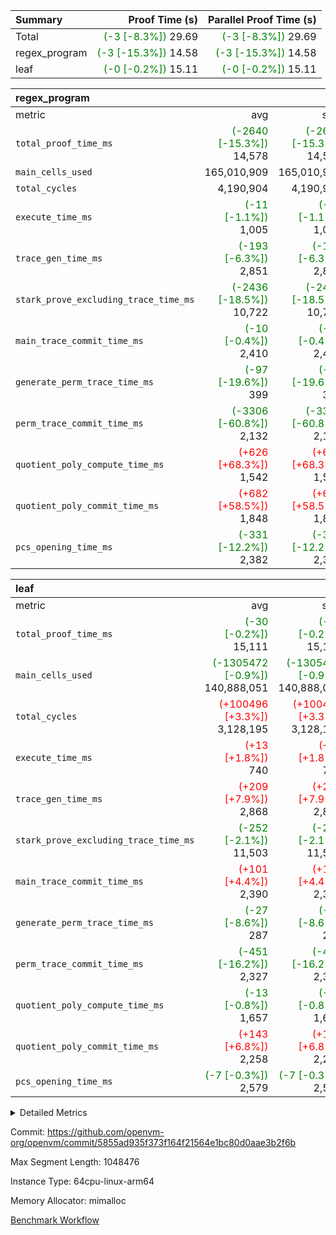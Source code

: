 | Summary | Proof Time (s) | Parallel Proof Time (s) |
|:---|---:|---:|
| Total | <span style='color: green'>(-3 [-8.3%])</span> 29.69 | <span style='color: green'>(-3 [-8.3%])</span> 29.69 |
| regex_program | <span style='color: green'>(-3 [-15.3%])</span> 14.58 | <span style='color: green'>(-3 [-15.3%])</span> 14.58 |
| leaf | <span style='color: green'>(-0 [-0.2%])</span> 15.11 | <span style='color: green'>(-0 [-0.2%])</span> 15.11 |


| regex_program |||||
|:---|---:|---:|---:|---:|
|metric|avg|sum|max|min|
| `total_proof_time_ms ` | <span style='color: green'>(-2640 [-15.3%])</span> 14,578 | <span style='color: green'>(-2640 [-15.3%])</span> 14,578 | <span style='color: green'>(-2640 [-15.3%])</span> 14,578 | <span style='color: green'>(-2640 [-15.3%])</span> 14,578 |
| `main_cells_used     ` |  165,010,909 |  165,010,909 |  165,010,909 |  165,010,909 |
| `total_cycles        ` |  4,190,904 |  4,190,904 |  4,190,904 |  4,190,904 |
| `execute_time_ms     ` | <span style='color: green'>(-11 [-1.1%])</span> 1,005 | <span style='color: green'>(-11 [-1.1%])</span> 1,005 | <span style='color: green'>(-11 [-1.1%])</span> 1,005 | <span style='color: green'>(-11 [-1.1%])</span> 1,005 |
| `trace_gen_time_ms   ` | <span style='color: green'>(-193 [-6.3%])</span> 2,851 | <span style='color: green'>(-193 [-6.3%])</span> 2,851 | <span style='color: green'>(-193 [-6.3%])</span> 2,851 | <span style='color: green'>(-193 [-6.3%])</span> 2,851 |
| `stark_prove_excluding_trace_time_ms` | <span style='color: green'>(-2436 [-18.5%])</span> 10,722 | <span style='color: green'>(-2436 [-18.5%])</span> 10,722 | <span style='color: green'>(-2436 [-18.5%])</span> 10,722 | <span style='color: green'>(-2436 [-18.5%])</span> 10,722 |
| `main_trace_commit_time_ms` | <span style='color: green'>(-10 [-0.4%])</span> 2,410 | <span style='color: green'>(-10 [-0.4%])</span> 2,410 | <span style='color: green'>(-10 [-0.4%])</span> 2,410 | <span style='color: green'>(-10 [-0.4%])</span> 2,410 |
| `generate_perm_trace_time_ms` | <span style='color: green'>(-97 [-19.6%])</span> 399 | <span style='color: green'>(-97 [-19.6%])</span> 399 | <span style='color: green'>(-97 [-19.6%])</span> 399 | <span style='color: green'>(-97 [-19.6%])</span> 399 |
| `perm_trace_commit_time_ms` | <span style='color: green'>(-3306 [-60.8%])</span> 2,132 | <span style='color: green'>(-3306 [-60.8%])</span> 2,132 | <span style='color: green'>(-3306 [-60.8%])</span> 2,132 | <span style='color: green'>(-3306 [-60.8%])</span> 2,132 |
| `quotient_poly_compute_time_ms` | <span style='color: red'>(+626 [+68.3%])</span> 1,542 | <span style='color: red'>(+626 [+68.3%])</span> 1,542 | <span style='color: red'>(+626 [+68.3%])</span> 1,542 | <span style='color: red'>(+626 [+68.3%])</span> 1,542 |
| `quotient_poly_commit_time_ms` | <span style='color: red'>(+682 [+58.5%])</span> 1,848 | <span style='color: red'>(+682 [+58.5%])</span> 1,848 | <span style='color: red'>(+682 [+58.5%])</span> 1,848 | <span style='color: red'>(+682 [+58.5%])</span> 1,848 |
| `pcs_opening_time_ms ` | <span style='color: green'>(-331 [-12.2%])</span> 2,382 | <span style='color: green'>(-331 [-12.2%])</span> 2,382 | <span style='color: green'>(-331 [-12.2%])</span> 2,382 | <span style='color: green'>(-331 [-12.2%])</span> 2,382 |

| leaf |||||
|:---|---:|---:|---:|---:|
|metric|avg|sum|max|min|
| `total_proof_time_ms ` | <span style='color: green'>(-30 [-0.2%])</span> 15,111 | <span style='color: green'>(-30 [-0.2%])</span> 15,111 | <span style='color: green'>(-30 [-0.2%])</span> 15,111 | <span style='color: green'>(-30 [-0.2%])</span> 15,111 |
| `main_cells_used     ` | <span style='color: green'>(-1305472 [-0.9%])</span> 140,888,051 | <span style='color: green'>(-1305472 [-0.9%])</span> 140,888,051 | <span style='color: green'>(-1305472 [-0.9%])</span> 140,888,051 | <span style='color: green'>(-1305472 [-0.9%])</span> 140,888,051 |
| `total_cycles        ` | <span style='color: red'>(+100496 [+3.3%])</span> 3,128,195 | <span style='color: red'>(+100496 [+3.3%])</span> 3,128,195 | <span style='color: red'>(+100496 [+3.3%])</span> 3,128,195 | <span style='color: red'>(+100496 [+3.3%])</span> 3,128,195 |
| `execute_time_ms     ` | <span style='color: red'>(+13 [+1.8%])</span> 740 | <span style='color: red'>(+13 [+1.8%])</span> 740 | <span style='color: red'>(+13 [+1.8%])</span> 740 | <span style='color: red'>(+13 [+1.8%])</span> 740 |
| `trace_gen_time_ms   ` | <span style='color: red'>(+209 [+7.9%])</span> 2,868 | <span style='color: red'>(+209 [+7.9%])</span> 2,868 | <span style='color: red'>(+209 [+7.9%])</span> 2,868 | <span style='color: red'>(+209 [+7.9%])</span> 2,868 |
| `stark_prove_excluding_trace_time_ms` | <span style='color: green'>(-252 [-2.1%])</span> 11,503 | <span style='color: green'>(-252 [-2.1%])</span> 11,503 | <span style='color: green'>(-252 [-2.1%])</span> 11,503 | <span style='color: green'>(-252 [-2.1%])</span> 11,503 |
| `main_trace_commit_time_ms` | <span style='color: red'>(+101 [+4.4%])</span> 2,390 | <span style='color: red'>(+101 [+4.4%])</span> 2,390 | <span style='color: red'>(+101 [+4.4%])</span> 2,390 | <span style='color: red'>(+101 [+4.4%])</span> 2,390 |
| `generate_perm_trace_time_ms` | <span style='color: green'>(-27 [-8.6%])</span> 287 | <span style='color: green'>(-27 [-8.6%])</span> 287 | <span style='color: green'>(-27 [-8.6%])</span> 287 | <span style='color: green'>(-27 [-8.6%])</span> 287 |
| `perm_trace_commit_time_ms` | <span style='color: green'>(-451 [-16.2%])</span> 2,327 | <span style='color: green'>(-451 [-16.2%])</span> 2,327 | <span style='color: green'>(-451 [-16.2%])</span> 2,327 | <span style='color: green'>(-451 [-16.2%])</span> 2,327 |
| `quotient_poly_compute_time_ms` | <span style='color: green'>(-13 [-0.8%])</span> 1,657 | <span style='color: green'>(-13 [-0.8%])</span> 1,657 | <span style='color: green'>(-13 [-0.8%])</span> 1,657 | <span style='color: green'>(-13 [-0.8%])</span> 1,657 |
| `quotient_poly_commit_time_ms` | <span style='color: red'>(+143 [+6.8%])</span> 2,258 | <span style='color: red'>(+143 [+6.8%])</span> 2,258 | <span style='color: red'>(+143 [+6.8%])</span> 2,258 | <span style='color: red'>(+143 [+6.8%])</span> 2,258 |
| `pcs_opening_time_ms ` | <span style='color: green'>(-7 [-0.3%])</span> 2,579 | <span style='color: green'>(-7 [-0.3%])</span> 2,579 | <span style='color: green'>(-7 [-0.3%])</span> 2,579 | <span style='color: green'>(-7 [-0.3%])</span> 2,579 |



<details>
<summary>Detailed Metrics</summary>

| group | num_segments | keygen_time_ms | commit_exe_time_ms |
| --- | --- | --- | --- |
| regex_program | 1 | 741 | 46 | 

| group | air_name | quotient_deg | interactions | constraints |
| --- | --- | --- | --- | --- |
| leaf | AccessAdapterAir<2> | 4 | 5 | 11 | 
| leaf | AccessAdapterAir<4> | 4 | 5 | 11 | 
| leaf | AccessAdapterAir<8> | 4 | 5 | 11 | 
| leaf | FriReducedOpeningAir | 4 | 31 | 53 | 
| leaf | NativePoseidon2Air<BabyBearParameters>, 1> | 4 | 176 | 555 | 
| leaf | PhantomAir | 4 | 3 | 4 | 
| leaf | ProgramAir | 1 | 1 | 4 | 
| leaf | VariableRangeCheckerAir | 1 | 1 | 4 | 
| leaf | VmAirWrapper<BranchNativeAdapterAir, BranchEqualCoreAir<1> | 4 | 11 | 20 | 
| leaf | VmAirWrapper<JalNativeAdapterAir, JalCoreAir> | 4 | 7 | 6 | 
| leaf | VmAirWrapper<NativeAdapterAir<2, 0>, PublicValuesCoreAir> | 4 | 11 | 23 | 
| leaf | VmAirWrapper<NativeAdapterAir<2, 1>, FieldArithmeticCoreAir> | 4 | 15 | 23 | 
| leaf | VmAirWrapper<NativeLoadStoreAdapterAir<1>, NativeLoadStoreCoreAir<1> | 4 | 15 | 17 | 
| leaf | VmAirWrapper<NativeLoadStoreAdapterAir<4>, NativeLoadStoreCoreAir<4> | 4 | 15 | 17 | 
| leaf | VmAirWrapper<NativeVectorizedAdapterAir<4>, FieldExtensionCoreAir> | 4 | 15 | 23 | 
| leaf | VmConnectorAir | 4 | 3 | 8 | 
| leaf | VolatileBoundaryAir | 4 | 4 | 16 | 
| regex_program | AccessAdapterAir<16> | 4 | 5 | 11 | 
| regex_program | AccessAdapterAir<2> | 4 | 5 | 11 | 
| regex_program | AccessAdapterAir<32> | 4 | 5 | 11 | 
| regex_program | AccessAdapterAir<4> | 4 | 5 | 11 | 
| regex_program | AccessAdapterAir<64> | 4 | 5 | 11 | 
| regex_program | AccessAdapterAir<8> | 4 | 5 | 11 | 
| regex_program | BitwiseOperationLookupAir<8> | 2 | 2 | 4 | 
| regex_program | KeccakVmAir | 4 | 321 | 4,382 | 
| regex_program | MemoryMerkleAir<8> | 4 | 4 | 38 | 
| regex_program | PersistentBoundaryAir<8> | 4 | 3 | 5 | 
| regex_program | PhantomAir | 4 | 3 | 4 | 
| regex_program | Poseidon2PeripheryAir<BabyBearParameters>, 1> | 2 | 1 | 286 | 
| regex_program | ProgramAir | 1 | 1 | 4 | 
| regex_program | RangeTupleCheckerAir<2> | 1 | 1 | 4 | 
| regex_program | VariableRangeCheckerAir | 1 | 1 | 4 | 
| regex_program | VmAirWrapper<Rv32BaseAluAdapterAir, BaseAluCoreAir<4, 8> | 4 | 19 | 30 | 
| regex_program | VmAirWrapper<Rv32BaseAluAdapterAir, LessThanCoreAir<4, 8> | 4 | 17 | 35 | 
| regex_program | VmAirWrapper<Rv32BaseAluAdapterAir, ShiftCoreAir<4, 8> | 4 | 23 | 84 | 
| regex_program | VmAirWrapper<Rv32BranchAdapterAir, BranchEqualCoreAir<4> | 4 | 11 | 17 | 
| regex_program | VmAirWrapper<Rv32BranchAdapterAir, BranchLessThanCoreAir<4, 8> | 4 | 13 | 32 | 
| regex_program | VmAirWrapper<Rv32CondRdWriteAdapterAir, Rv32JalLuiCoreAir> | 4 | 10 | 15 | 
| regex_program | VmAirWrapper<Rv32HintStoreAdapterAir, Rv32HintStoreCoreAir> | 4 | 15 | 13 | 
| regex_program | VmAirWrapper<Rv32JalrAdapterAir, Rv32JalrCoreAir> | 4 | 16 | 16 | 
| regex_program | VmAirWrapper<Rv32LoadStoreAdapterAir, LoadSignExtendCoreAir<4, 8> | 4 | 18 | 21 | 
| regex_program | VmAirWrapper<Rv32LoadStoreAdapterAir, LoadStoreCoreAir<4> | 4 | 17 | 27 | 
| regex_program | VmAirWrapper<Rv32MultAdapterAir, DivRemCoreAir<4, 8> | 4 | 25 | 72 | 
| regex_program | VmAirWrapper<Rv32MultAdapterAir, MulHCoreAir<4, 8> | 4 | 24 | 23 | 
| regex_program | VmAirWrapper<Rv32MultAdapterAir, MultiplicationCoreAir<4, 8> | 4 | 19 | 13 | 
| regex_program | VmAirWrapper<Rv32RdWriteAdapterAir, Rv32AuipcCoreAir> | 4 | 11 | 12 | 
| regex_program | VmConnectorAir | 4 | 3 | 8 | 

| group | air_name | idx | rows | prep_cols | perm_cols | main_cols | cells |
| --- | --- | --- | --- | --- | --- | --- | --- |
| leaf | AccessAdapterAir<2> | 0 | 1,048,576 |  | 12 | 11 | 24,117,248 | 
| leaf | AccessAdapterAir<4> | 0 | 524,288 |  | 12 | 13 | 13,107,200 | 
| leaf | AccessAdapterAir<8> | 0 | 512 |  | 12 | 17 | 14,848 | 
| leaf | FriReducedOpeningAir | 0 | 524,288 |  | 36 | 26 | 32,505,856 | 
| leaf | NativePoseidon2Air<BabyBearParameters>, 1> | 0 | 65,536 |  | 216 | 399 | 40,304,640 | 
| leaf | PhantomAir | 0 | 32,768 |  | 8 | 6 | 458,752 | 
| leaf | ProgramAir | 0 | 524,288 |  | 8 | 10 | 9,437,184 | 
| leaf | VariableRangeCheckerAir | 0 | 262,144 | 2 | 8 | 1 | 2,359,296 | 
| leaf | VmAirWrapper<BranchNativeAdapterAir, BranchEqualCoreAir<1> | 0 | 1,048,576 |  | 16 | 23 | 40,894,464 | 
| leaf | VmAirWrapper<JalNativeAdapterAir, JalCoreAir> | 0 | 65,536 |  | 12 | 10 | 1,441,792 | 
| leaf | VmAirWrapper<NativeAdapterAir<2, 0>, PublicValuesCoreAir> | 0 | 64 |  | 16 | 23 | 2,496 | 
| leaf | VmAirWrapper<NativeAdapterAir<2, 1>, FieldArithmeticCoreAir> | 0 | 2,097,152 |  | 20 | 30 | 104,857,600 | 
| leaf | VmAirWrapper<NativeLoadStoreAdapterAir<1>, NativeLoadStoreCoreAir<1> | 0 | 1,048,576 |  | 24 | 25 | 51,380,224 | 
| leaf | VmAirWrapper<NativeLoadStoreAdapterAir<4>, NativeLoadStoreCoreAir<4> | 0 | 65,536 |  | 24 | 34 | 3,801,088 | 
| leaf | VmAirWrapper<NativeVectorizedAdapterAir<4>, FieldExtensionCoreAir> | 0 | 262,144 |  | 20 | 40 | 15,728,640 | 
| leaf | VmConnectorAir | 0 | 2 | 1 | 8 | 4 | 24 | 
| leaf | VolatileBoundaryAir | 0 | 1,048,576 |  | 8 | 11 | 19,922,944 | 

| group | air_name | segment | rows | prep_cols | perm_cols | main_cols | cells |
| --- | --- | --- | --- | --- | --- | --- | --- |
| regex_program | AccessAdapterAir<2> | 0 | 64 |  | 12 | 11 | 1,472 | 
| regex_program | AccessAdapterAir<4> | 0 | 32 |  | 12 | 13 | 800 | 
| regex_program | AccessAdapterAir<8> | 0 | 131,072 |  | 12 | 17 | 3,801,088 | 
| regex_program | BitwiseOperationLookupAir<8> | 0 | 65,536 | 3 | 8 | 2 | 655,360 | 
| regex_program | KeccakVmAir | 0 | 32 |  | 532 | 3,164 | 118,272 | 
| regex_program | MemoryMerkleAir<8> | 0 | 131,072 |  | 12 | 32 | 5,767,168 | 
| regex_program | PersistentBoundaryAir<8> | 0 | 131,072 |  | 8 | 20 | 3,670,016 | 
| regex_program | PhantomAir | 0 | 512 |  | 8 | 6 | 7,168 | 
| regex_program | Poseidon2PeripheryAir<BabyBearParameters>, 1> | 0 | 16,384 |  | 8 | 300 | 5,046,272 | 
| regex_program | ProgramAir | 0 | 131,072 |  | 8 | 10 | 2,359,296 | 
| regex_program | RangeTupleCheckerAir<2> | 0 | 524,288 | 2 | 8 | 1 | 4,718,592 | 
| regex_program | VariableRangeCheckerAir | 0 | 262,144 | 2 | 8 | 1 | 2,359,296 | 
| regex_program | VmAirWrapper<Rv32BaseAluAdapterAir, BaseAluCoreAir<4, 8> | 0 | 2,097,152 |  | 28 | 36 | 134,217,728 | 
| regex_program | VmAirWrapper<Rv32BaseAluAdapterAir, LessThanCoreAir<4, 8> | 0 | 65,536 |  | 24 | 37 | 3,997,696 | 
| regex_program | VmAirWrapper<Rv32BaseAluAdapterAir, ShiftCoreAir<4, 8> | 0 | 262,144 |  | 28 | 53 | 21,233,664 | 
| regex_program | VmAirWrapper<Rv32BranchAdapterAir, BranchEqualCoreAir<4> | 0 | 524,288 |  | 16 | 26 | 22,020,096 | 
| regex_program | VmAirWrapper<Rv32BranchAdapterAir, BranchLessThanCoreAir<4, 8> | 0 | 262,144 |  | 20 | 32 | 13,631,488 | 
| regex_program | VmAirWrapper<Rv32CondRdWriteAdapterAir, Rv32JalLuiCoreAir> | 0 | 131,072 |  | 16 | 18 | 4,456,448 | 
| regex_program | VmAirWrapper<Rv32HintStoreAdapterAir, Rv32HintStoreCoreAir> | 0 | 16,384 |  | 20 | 26 | 753,664 | 
| regex_program | VmAirWrapper<Rv32JalrAdapterAir, Rv32JalrCoreAir> | 0 | 131,072 |  | 20 | 28 | 6,291,456 | 
| regex_program | VmAirWrapper<Rv32LoadStoreAdapterAir, LoadSignExtendCoreAir<4, 8> | 0 | 1,024 |  | 28 | 35 | 64,512 | 
| regex_program | VmAirWrapper<Rv32LoadStoreAdapterAir, LoadStoreCoreAir<4> | 0 | 2,097,152 |  | 28 | 40 | 142,606,336 | 
| regex_program | VmAirWrapper<Rv32MultAdapterAir, DivRemCoreAir<4, 8> | 0 | 128 |  | 40 | 57 | 12,416 | 
| regex_program | VmAirWrapper<Rv32MultAdapterAir, MulHCoreAir<4, 8> | 0 | 256 |  | 40 | 39 | 20,224 | 
| regex_program | VmAirWrapper<Rv32MultAdapterAir, MultiplicationCoreAir<4, 8> | 0 | 65,536 |  | 28 | 31 | 3,866,624 | 
| regex_program | VmAirWrapper<Rv32RdWriteAdapterAir, Rv32AuipcCoreAir> | 0 | 65,536 |  | 16 | 21 | 2,424,832 | 
| regex_program | VmConnectorAir | 0 | 2 | 1 | 8 | 4 | 24 | 

| group | idx | trace_gen_time_ms | total_proof_time_ms | total_cycles | total_cells | stark_prove_excluding_trace_time_ms | quotient_poly_compute_time_ms | quotient_poly_commit_time_ms | perm_trace_commit_time_ms | pcs_opening_time_ms | main_trace_commit_time_ms | main_cells_used | generate_perm_trace_time_ms | execute_time_ms |
| --- | --- | --- | --- | --- | --- | --- | --- | --- | --- | --- | --- | --- | --- | --- |
| leaf | 0 | 2,868 | 15,111 | 3,128,195 | 360,334,296 | 11,503 | 1,657 | 2,258 | 2,327 | 2,579 | 2,390 | 140,888,051 | 287 | 740 | 

| group | segment | trace_gen_time_ms | total_proof_time_ms | total_cycles | total_cells | stark_prove_excluding_trace_time_ms | quotient_poly_compute_time_ms | quotient_poly_commit_time_ms | perm_trace_commit_time_ms | pcs_opening_time_ms | main_trace_commit_time_ms | main_cells_used | generate_perm_trace_time_ms | execute_time_ms |
| --- | --- | --- | --- | --- | --- | --- | --- | --- | --- | --- | --- | --- | --- | --- |
| regex_program | 0 | 2,851 | 14,578 | 4,190,904 | 384,102,008 | 10,722 | 1,542 | 1,848 | 2,132 | 2,382 | 2,410 | 165,010,909 | 399 | 1,005 | 

</details>


Commit: https://github.com/openvm-org/openvm/commit/5855ad935f373f164f21564e1bc80d0aae3b2f6b

Max Segment Length: 1048476

Instance Type: 64cpu-linux-arm64

Memory Allocator: mimalloc

[Benchmark Workflow](https://github.com/openvm-org/openvm/actions/runs/12971034997)
